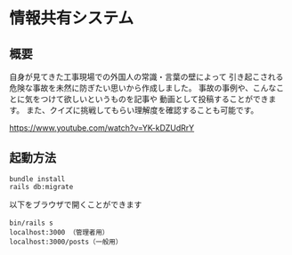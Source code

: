 # 情報共有システム

## 概要
自身が見てきた工事現場での外国人の常識・言葉の壁によって
引き起こされる危険な事故を未然に防ぎたい思いから作成しました。
事故の事例や、こんなことに気をつけて欲しいというものを記事や
動画として投稿することができます。
また、クイズに挑戦してもらい理解度を確認することも可能です。

https://www.youtube.com/watch?v=YK-kDZUdRrY

## 起動方法
```
bundle install
rails db:migrate
```

以下をブラウザで開くことができます
```
bin/rails s　
localhost:3000 （管理者用）
localhost:3000/posts（一般用）
```